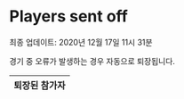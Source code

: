 # Players sent off
최종 업데이트: 2020년 12월 17일 11시 31분


경기 중 오류가 발생하는 경우 자동으로 퇴장됩니다.


| 퇴장된 참가자 |
|:---:|